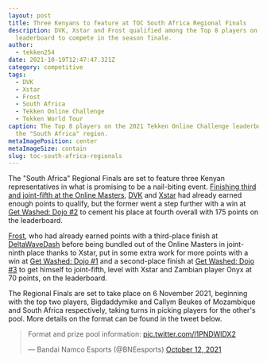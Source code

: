 ```yaml
---
layout: post
title: Three Kenyans to feature at TOC South Africa Regional Finals
description: DVK, Xstar and Frost qualified among the Top 8 players on the
  leaderboard to compete in the season finale.
author:
  - tekken254
date: 2021-10-19T12:47:47.321Z
category: competitive
tags:
  - DVK
  - Xstar
  - Frost
  - South Africa
  - Tekken Online Challenge
  - Tekken World Tour
caption: The Top 8 players on the 2021 Tekken Online Challenge leaderboard for
  the "South Africa" region.
metaImagePosition: center
metaImageSize: contain
slug: toc-south-africa-regionals
---
```

The "South Africa" Regional Finals are set to feature three Kenyan representatives in what is promising to be a nail-biting event. [Finishing third and joint-fifth at the Online Masters](/news/2021/09/19/dvk-toc-south-africa), [DVK](/circuit/tekken/profile.html?id=4092983) and [Xstar](/circuit/tekken/profile.html?id=4183920) had already earned enough points to qualify, but the former went a step further with a win at [Get Washed: Dojo #2](https://smash.gg/tournament/get-washed-dojo-2/event/get-washed-dojo-2-1/brackets/1004279/1584418/) to cement his place at fourth overall with 175 points on the leaderboard.

[Frost](/circuit/tekken/profile.html?id=4644523), who had already earned points with a third-place finish at [DeltaWaveDash](https://smash.gg/tournament/deltawavedash-1/event/deltawavedash-tekken-7-ps4-ps5/brackets/975595/1544450) before being bundled out of the Online Masters in joint-ninth place thanks to Xstar, put in some extra work for more points with a win at [Get Washed: Dojo #1](https://smash.gg/tournament/get-washed-dojo-1/event/get-washed-dojo-1/brackets/1004235/1584355) and a second-place finish at [Get Washed: Dojo #3](https://smash.gg/tournament/get-washed-dojo-3/event/get-washed-dojo-3/brackets/1004394/1584574) to get himself to joint-fifth, level with Xstar and Zambian player Onyx at 70 points, on the leaderboard.

The Regional Finals are set to take place on 6 November 2021, beginning with the top two players, Bigdaddymike and Callym Beukes of Mozambique and South Africa respectively, taking turns in picking players for the other's pool. More details on the format can be found in the tweet below.

<div class="d-flex justify-content-center">
<blockquote class="twitter-tweet"><p lang="en" dir="ltr">Format and prize pool information: <a href="https://t.co/l1PNDWlDX2">pic.twitter.com/l1PNDWlDX2</a></p>&mdash; Bandai Namco Esports (@BNEesports) <a href="https://twitter.com/BNEesports/status/1447713642946842624?ref_src=twsrc%5Etfw">October 12, 2021</a></blockquote> <script async src="https://platform.twitter.com/widgets.js" charset="utf-8"></script>
</div>